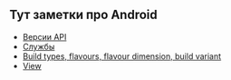 Тут заметки про Android
-----------
- [Версии API](/android/api.md)
- [Службы](/android/services.md)
- [Build types, flavours, flavour dimension, build variant](/android/build_flavour.md)
- [View](/android/view.md)
